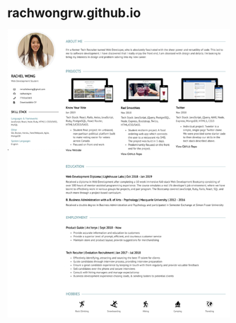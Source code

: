 # rachwongrw.github.io


!["Resume"](https://github.com/rachwongrw/rachwongrw.github.io/blob/master/images/resume_screenshot.png)